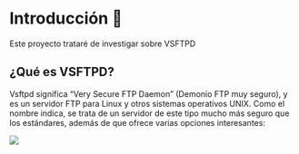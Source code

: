 # Introducción  📌
Este proyecto trataré de investigar sobre VSFTPD

## ¿Qué es VSFTPD?
Vsftpd significa “Very Secure FTP Daemon” (Demonio FTP muy seguro), y es un servidor FTP para Linux y otros sistemas operativos UNIX. Como el nombre indica, se trata de un servidor de este tipo mucho más seguro que los estándares, además de que ofrece varias opciones interesantes:

![](https://github.com/jesusromero92/NGINX/blob/main/Fotos/logo.png)
